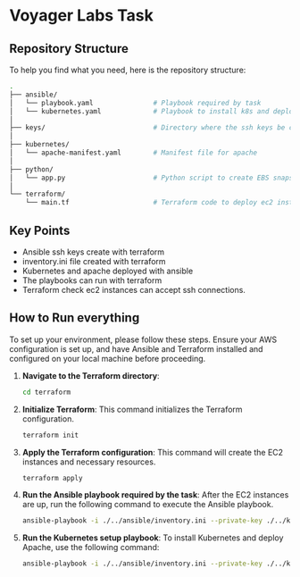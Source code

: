 # Voyager Labs Task

## Repository Structure
To help you find what you need, here is the repository structure:
```bash
.
├── ansible/
│   └── playbook.yaml               # Playbook required by task
│   └── kubernetes.yaml             # Playbook to install k8s and deploy apache
│
├── keys/                           # Directory where the ssh keys be created
│
├── kubernetes/
│   └── apache-manifest.yaml        # Manifest file for apache
│
├── python/
│   └── app.py                      # Python script to create EBS snapshots
│
└── terraform/
    └── main.tf                     # Terraform code to deploy ec2 instances
```

## Key Points
- Ansible ssh keys create with terraform
- inventory.ini file created with terraform
- Kubernetes and apache deployed with ansible
- The playbooks can run with terraform
- Terraform check ec2 instances can accept ssh connections.

## How to Run everything

To set up your environment, please follow these steps. Ensure your AWS configuration is set up, and have Ansible and Terraform installed and configured on your local machine before proceeding.


1. **Navigate to the Terraform directory**:
   ```bash
   cd terraform
   ```

2. **Initialize Terraform**:
   This command initializes the Terraform configuration.
   ```bash
   terraform init
   ```

3. **Apply the Terraform configuration**:
   This command will create the EC2 instances and necessary resources.
   ```bash
   terraform apply
   ```

4. **Run the Ansible playbook required by the task**:
   After the EC2 instances are up, run the following command to execute the Ansible playbook.
   ```bash
   ansible-playbook -i ./../ansible/inventory.ini --private-key ./../keys/voyager-key.pem ./../ansible/playbook.yaml
   ```

5. **Run the Kubernetes setup playbook**:
   To install Kubernetes and deploy Apache, use the following command:
   ```bash
   ansible-playbook -i ./../ansible/inventory.ini --private-key ./../keys/voyager-key.pem ./../ansible/kubernetes.yaml
   ```
